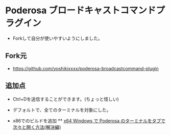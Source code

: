 # Poderosa ブロードキャストコマンドプラグイン
+ Forkして自分が使いやすいようにしました。

## Fork元
* https://github.com/yoshikixxxx/poderosa-broadcastcommand-plugin

## 追加点
* Ctrl+Dを送信することができます。(ちょっと怪しい)

* デフォルトで、全てのターミナルを対象にした。

* x86でのビルドを追加
** [x64 Windows で Poderosa のターミナルをタブで次々と開く方法(解決編)](http://qiita.com/hanamiche/items/380286c3fffe54169130)
